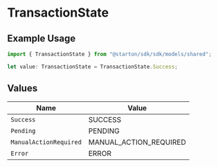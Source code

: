 # TransactionState

## Example Usage

```typescript
import { TransactionState } from "@starton/sdk/sdk/models/shared";

let value: TransactionState = TransactionState.Success;
```

## Values

| Name                   | Value                  |
| ---------------------- | ---------------------- |
| `Success`              | SUCCESS                |
| `Pending`              | PENDING                |
| `ManualActionRequired` | MANUAL_ACTION_REQUIRED |
| `Error`                | ERROR                  |